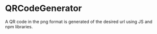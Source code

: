 # QRCodeGenerator
A QR code in the png format is generated of the desired url using JS and npm libraries.
